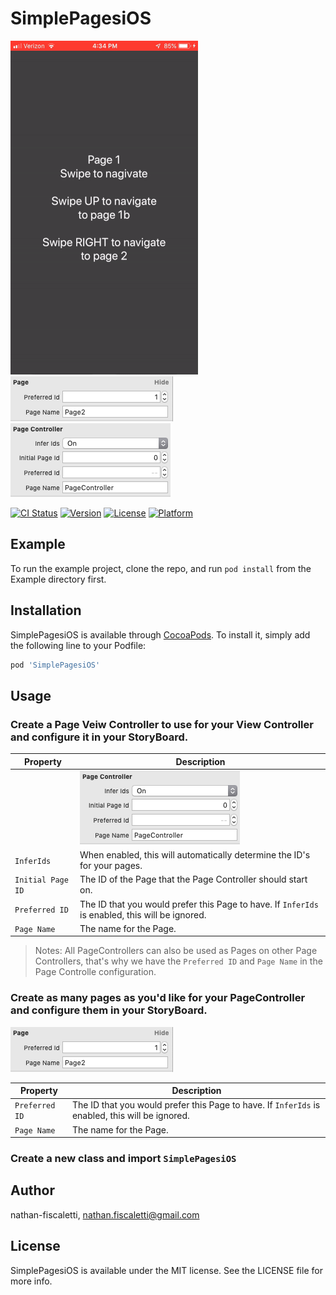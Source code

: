 # SimplePagesiOS

![An example of a Vertifal Page Controller within a Horizontal Page Controller][example]
![An example of the configuration for a Page][page-config]
![An example of the configuration for a Page Controller][page-controller-config]

[example]: https://github.com/nathan-fiscaletti/SimplePagesiOS/raw/master/Images/example.gif "Example"
[page-config]: https://github.com/nathan-fiscaletti/SimplePagesiOS/raw/master/Images/pageConfigurationExample.png "Page Config Example"
[page-controller-config]: https://github.com/nathan-fiscaletti/SimplePagesiOS/raw/master/Images/pageControllerConfigurationExample.png "Page Controller Config Example"

[![CI Status](https://img.shields.io/travis/nathan-fiscaletti/SimplePagesiOS.svg?style=flat)](https://travis-ci.org/nathan-fiscaletti/SimplePagesiOS)
[![Version](https://img.shields.io/cocoapods/v/SimplePagesiOS.svg?style=flat)](https://cocoapods.org/pods/SimplePagesiOS)
[![License](https://img.shields.io/cocoapods/l/SimplePagesiOS.svg?style=flat)](https://cocoapods.org/pods/SimplePagesiOS)
[![Platform](https://img.shields.io/cocoapods/p/SimplePagesiOS.svg?style=flat)](https://cocoapods.org/pods/SimplePagesiOS)

## Example

To run the example project, clone the repo, and run `pod install` from the Example directory first.

## Installation

SimplePagesiOS is available through [CocoaPods](https://cocoapods.org). To install
it, simply add the following line to your Podfile:

```ruby
pod 'SimplePagesiOS'
```

## Usage

### Create a **Page Veiw Controller** to use for your View Controller and configure it in your StoryBoard.


|Property|Description|
|---|---|
||![An example of the configuration for a Page Controller][page-controller-config]|
|`InferIds`|When enabled, this will automatically determine the ID's for your pages.|
|`Initial Page ID`|The ID of the Page that the Page Controller should start on.|
|`Preferred ID`|The ID that you would prefer this Page to have. If `InferIds` is enabled, this will be ignored.|
|`Page Name`|The name for the Page.|

> Notes: All PageControllers can also be used as Pages on other Page Controllers, that's why we have the `Preferred ID` and `Page Name` in the Page Controlle configuration. 

### Create as many pages as you'd like for your PageController and configure them in your StoryBoard.

![An example of the configuration for a Page][page-config]

|Property|Description|
|---|---|
|`Preferred ID`|The ID that you would prefer this Page to have. If `InferIds` is enabled, this will be ignored.|
|`Page Name`|The name for the Page.|

### Create a new class and import `SimplePagesiOS`

## Author

nathan-fiscaletti, nathan.fiscaletti@gmail.com

## License

SimplePagesiOS is available under the MIT license. See the LICENSE file for more info.
